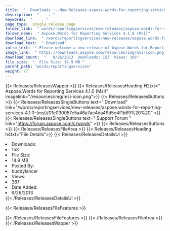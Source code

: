 ```yaml
---
title:  "  Downloads ---New-Releases-aspose.words-for-reporting-services-4.1.0-(msi) . " 
description:  "    . " 
keywords:  "    . " 
page_type:  single_release_page
folder_link:  " words/reportingservices/new-releases/aspose.words-for-reporting-services-4.1.0-(msi)/"
folder_name:  " Aspose.Words for Reporting Services 4.1.0 (Msi)"
download_link:  " /words/reportingservices/new-releases/aspose.words-for-reporting-services-4.1.0-(msi)/01e030057c5a46a7ae4da49d5e4f1b69"
download_text:  " Download"
intro_text:  " Please welcome a new release of Aspose.Words for Reporting Services.This release..."
image_link:  " https://downloads.aspose.com/resources/img/msi-icon.png"
download_count:  "   9/26/2013  Downloads: 153  Views: 386"
file_size:  "  File Size: 14.9 MB "
parent_path: "words/reportingservices"
weight: 77 
---
```


{{< Releases/ReleasesWapper >}}
  {{< Releases/ReleasesHeading H2txt=" Aspose.Words for Reporting Services 4.1.0 (Msi)" imagelink="/resources/img/msi-icon.png">}}
  {{< Releases/ReleasesButtons >}}
    {{< Releases/ReleasesSingleButtons text=" Download" link="/words/reportingservices/new-releases/aspose.words-for-reporting-services-4.1.0-(msi)/01e030057c5a46a7ae4da49d5e4f1b69%20%20" >}}
    {{< Releases/ReleasesSingleButtons text=" Support Forum " link="https://forum.aspose.com/c/words" >}}
  {{< Releases/ReleasesButtons >}}
  {{< Releases/ReleasesFileArea >}}
    {{< Releases/ReleasesHeading h4txt="File Details">}}
    {{< Releases/ReleasesDetailsUl >}}
             <li>Downloads:</li><li>153</li><li>File Size:</li><li>14.9 MB</li><li>Posted By:</li><li>buddylancer</li><li>Views:</li><li>387</li><li>Date Added:</li><li>9/26/2013</li>
    {{< /Releases/ReleasesDetailsUl >}}

  {{< Releases/ReleasesFileFeatures >}}
      
  {{< /Releases/ReleasesFileFeatures >}}
 {{< /Releases/ReleasesFileArea >}}
{{< /Releases/ReleasesWapper >}}


